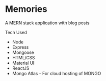 # Memories

  A MERN stack application with blog posts


Tech Used 
- Node
- Express
- Mongoose
- HTML/CSS
- Material UI
- ReactJS
- Mongo Atlas - For cloud hosting of MONGO
